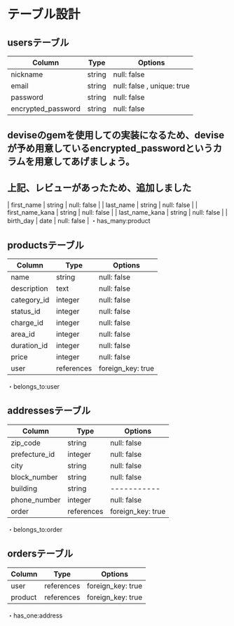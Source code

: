 # テーブル設計

## usersテーブル

|  Column             |  Type    |  Options                   |
|  ----------         |  ------  |  --------                  |
|  nickname           |  string  |  null: false               |
|  email              |  string  |  null: false , unique: true|
|  password           |  string  |  null: false               |
|  encrypted_password |  string  |  null: false               |
## deviseのgemを使用しての実装になるため、deviseが予め用意しているencrypted_passwordというカラムを用意してあげましょう。
## 上記、レビューがあったため、追加しました
|  first_name         |  string  |  null: false               |
|  last_name          |  string  |  null: false               |
|  first_name_kana    |  string  |  null: false               |
|  last_name_kana     |  string  |  null: false               |
|  birth_day          |  date    |  null: false               |
・has_many:product

## productsテーブル

|  Column              |  Type        |  Options            |
|  ---------           |  ------      |  --------           |
|  name                |  string      |  null: false        |
|  description         |  text        |  null: false        |
|  category_id         |  integer     |  null: false        |
|  status_id           |  integer     |  null: false        |
|  charge_id           |  integer     |  null: false        |
|  area_id             |  integer     |  null: false        |
|  duration_id         |  integer     |  null: false        |
|  price               |  integer     |  null: false        |
|  user                |  references  |  foreign_key: true  |
・belongs_to:user

## addressesテーブル

|  Column        |  Type        |  Options            |
|  ----------    |  ------      |  --------           |
|  zip_code      |  string      |  null: false        |
|  prefecture_id |  integer     |  null: false        |
|  city          |  string      |  null: false        |
|  block_number  |  string      |  null: false        |
|  building      |  string      |  -----------        |
|  phone_number  |  integer     |  null: false        |
|  order         |  references  |  foreign_key: true  |
・belongs_to:order

## ordersテーブル

|  Column       |  Type        |  Options            |
|  ----------   |  ------      |  --------           |
|  user         |  references  |  foreign_key: true  |
|  product      |  references  |  foreign_key: true  |
・has_one:address

